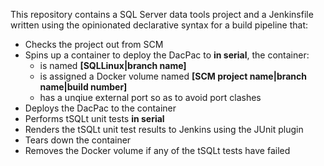 This repository contains a SQL Server data tools project and a Jenkinsfile written using the opinionated declarative syntax for a build pipeline that:

- Checks the project out from SCM
- Spins up a container to deploy the DacPac to **in serial**, the container:
  - is named **[SQLLinux|branch name]**
  - is assigned a Docker volume named **[SCM project name|branch name|build number]**
  - has a unqiue external port so as to avoid port clashes
- Deploys the DacPac to the container
- Performs tSQLt unit tests **in serial**
- Renders the tSQLt unit test results to Jenkins using the JUnit plugin
- Tears down the container
- Removes the Docker volume if any of the tSQLt tests have failed
